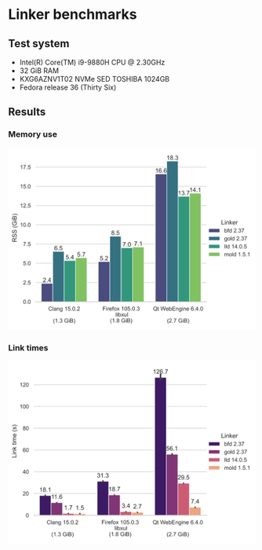 # Linker benchmarks
## Test system
* Intel(R) Core(TM) i9-9880H CPU @ 2.30GHz
* 32 GiB RAM
* KXG6AZNV1T02 NVMe SED TOSHIBA 1024GB
* Fedora release 36 (Thirty Six)

## Results
### Memory use
![Memory use](rss.svg)

### Link times
![Link times](link-times.svg)
